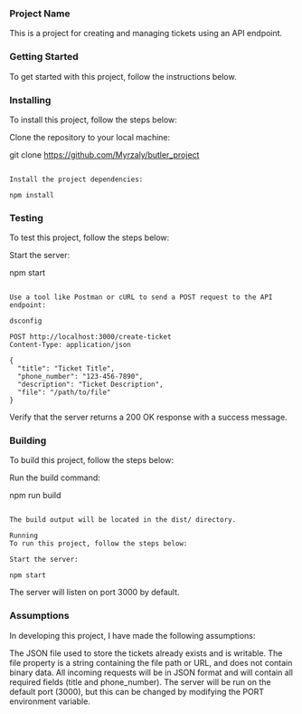 ### Project Name
This is a project for creating and managing tickets using an API endpoint.

### Getting Started
To get started with this project, follow the instructions below.

### Installing
To install this project, follow the steps below:

Clone the repository to your local machine:

git clone https://github.com/Myrzaly/butler_project
```

Install the project dependencies:

npm install
```
### Testing
To test this project, follow the steps below:

Start the server:

npm start
```

Use a tool like Postman or cURL to send a POST request to the API endpoint:

dsconfig

POST http://localhost:3000/create-ticket
Content-Type: application/json

{
  "title": "Ticket Title",
  "phone_number": "123-456-7890",
  "description": "Ticket Description",
  "file": "/path/to/file"
}
```

Verify that the server returns a 200 OK response with a success message.

### Building
To build this project, follow the steps below:

Run the build command:

npm run build
```

The build output will be located in the dist/ directory.

Running
To run this project, follow the steps below:

Start the server:

npm start
```

The server will listen on port 3000 by default.

### Assumptions
In developing this project, I have made the following assumptions:

The JSON file used to store the tickets already exists and is writable.
The file property is a string containing the file path or URL, and does not contain binary data.
All incoming requests will be in JSON format and will contain all required fields (title and phone_number).
The server will be run on the default port (3000), but this can be changed by modifying the PORT environment variable.
